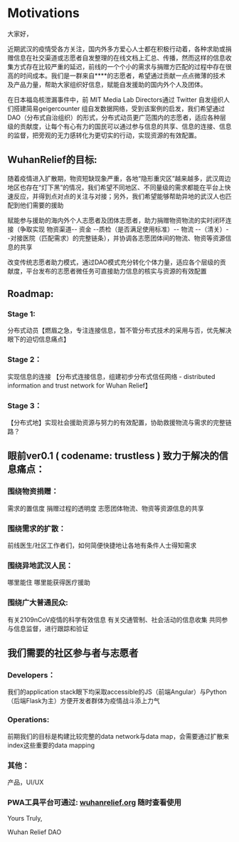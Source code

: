 # Motivations

大家好，

近期武汉的疫情受各方关注，国内外多方爱心人士都在积极行动着，各种求助或捐赠信息在社交渠道或志愿者自发整理的在线文档上汇总、传播，然而这样的信息收集方式存在比较严重的延迟，前线的一个个小的需求与捐赠方匹配的过程中存在很高的时间成本。我们是一群来自****的志愿者，希望通过贡献一点点微薄的技术及产品力量，帮助大家组织好信息，赋能自发援助的国内外个人及团体。

在日本福岛核泄漏事件中，前 MIT Media Lab Directors通过 Twitter 自发组织人们搭建简易geigercounter 组自发数据网络，受到该案例的启发，我们希望通过DAO（分布式自治组织）的形式，分布式动员更广范围内的志愿者，适应各种层级的贡献度，让每个有心有力的国民可以通过参与信息的共享、信息的连接、信息的监督，把旁观的无力感转化为更切实的行动，实现资源的有效配置。


## WuhanRelief的目标:
随着疫情进入扩散期，物资短缺现象严重，各地“隐形重灾区”越来越多，武汉周边地区也存在“灯下黑”的情况，我们希望不同地区、不同量级的需求都能在平台上快速反应，并得到点对点的关注与对接；另外，我们希望能够帮助异地的武汉人也匹配到他们需要的援助

赋能参与援助的海内外个人志愿者及团体志愿者，助力捐赠物资物流的实时闭环连接（争取实现 物资渠道-- 资金 --质检（是否满足使用标准）-- 物流 --（清关）--对接医院（匹配需求）的完整链条），并协调各志愿团体间的物流、物资等资源信息的共享

改变传统志愿者助力模式，通过DAO模式充分转化个体力量，适应各个层级的贡献度，平台发布的志愿者微任务可直接助力信息的核实与资源的有效配置


## Roadmap:
### Stage 1: 
分布式动员【燃眉之急，专注连接信息，暂不管分布式技术的采用与否，优先解决眼下的迫切信息痛点】
### Stage 2：
实现信息的连接 【分布式连接信息，组建初步分布式信任网络 - distributed information and trust network for Wuhan Relief】
### Stage 3：
【分布式地】实现社会援助资源与努力的有效配置，协助救援物流与需求的完整链路？


## 眼前ver0.1 ( codename: trustless ) 致力于解决的信息痛点：

### 围绕物资捐赠：
需求的置信度
捐赠过程的透明度
志愿团体物流、物资等资源信息的共享

### 围绕需求的扩散：
前线医生/社区工作者们，如何简便快捷地让各地有条件人士得知需求

### 围绕异地武汉人民：
哪里能住
哪里能获得医疗援助

### 围绕广大普通民众:
有关2109nCoV疫情的科学有效信息
有关交通管制、社会活动的信息收集
共同参与信息监督，进行跟踪和验证

## 我们需要的社区参与者与志愿者
### Developers：
我们的application stack眼下均采取accessible的JS（前端Angular）与Python（后端Flask为主）方便开发者群体为疫情战斗添上力气
### Operations: 
前期我们的目标是构建比较完整的data network与data map，会需要通过扩散来index这些重要的data mapping
### 其他：
产品，UI/UX

### PWA工具平台可通过: [wuhanrelief.org](https://pwa.wuhanrelief.org) 随时查看使用

Yours Truly,

Wuhan Relief DAO

